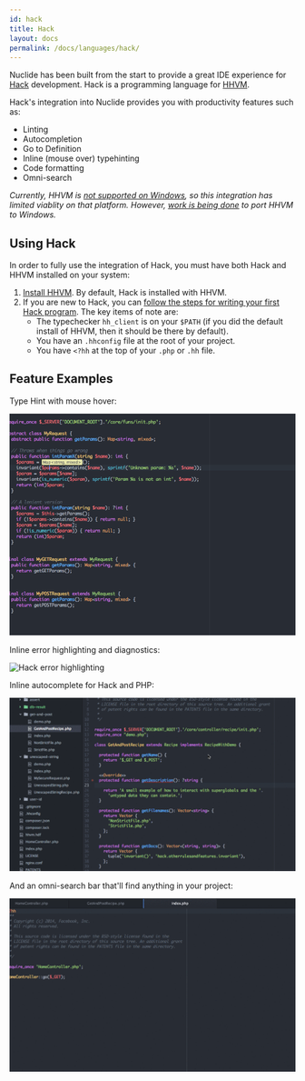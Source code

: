 ```yaml
---
id: hack
title: Hack
layout: docs
permalink: /docs/languages/hack/
---
```


Nuclide has been built from the start to provide a great IDE experience for
[Hack](http://hacklang.org) development. Hack is a programming language for
[HHVM](http://hhvm.com).

Hack's integration into Nuclide provides you with productivity features such as:

* Linting
* Autocompletion
* Go to Definition
* Inline (mouse over) typehinting
* Code formatting
* Omni-search

*Currently, HHVM is [not supported on Windows](https://docs.hhvm.com/hhvm/installation/windows), so
this integration has limited viablity on that platform. However, [work is being done](https://github.com/facebook/hhvm/issues/5460) to port HHVM to Windows.*

## Using Hack

In order to fully use the integration of Hack, you must have both Hack and HHVM installed on your
system:

1. [Install HHVM](https://docs.hhvm.com/hhvm/installation/introduction). By default, Hack is
installed with HHVM.
2. If you are new to Hack, you can [follow the steps for writing your first Hack program](https://docs.hhvm.com/hack/getting-started/getting-started#your-first-hack-program). The
key items of note are:
    * The typechecker `hh_client` is on your `$PATH` (if you did the default install of
      HHVM, then it should be there by default).
    * You have an `.hhconfig` file at the root of your project.
    * You have `<?hh` at the top of your `.php` or `.hh` file.

## Feature Examples

Type Hint with mouse hover:

![Hack type hinting](/static/images/docs/HackTypeHinting.png)

Inline error highlighting and diagnostics:

![Hack error highlighting](/static/images/docs/NuclideHackError.gif)

Inline autocomplete for Hack and PHP:

![Inline autocomplete](/static/images/docs/HackAutocomplete.gif)

And an omni-search bar that'll find anything in your project:

![Hack omni-search](/static/images/docs/NuclideSearch.gif)
